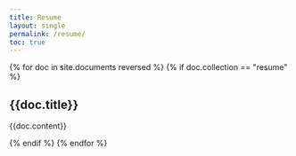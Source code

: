 ```yaml
---
title: Resume
layout: single
permalink: /resume/
toc: true
---
```


{% for doc in site.documents reversed %}
{% if doc.collection == "resume" %}

## {{doc.title}}

{{doc.content}}

{% endif %}
{% endfor %}
